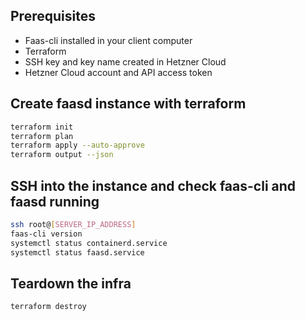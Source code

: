 ## Prerequisites
* Faas-cli installed in your client computer
* Terraform
* SSH key and key name created in Hetzner Cloud
* Hetzner Cloud account and API access token

## Create faasd instance with terraform
```bash
terraform init
terraform plan
terraform apply --auto-approve
terraform output --json
```

## SSH into the instance and check faas-cli and faasd running
```bash
ssh root@[SERVER_IP_ADDRESS]
faas-cli version
systemctl status containerd.service
systemctl status faasd.service
```

## Teardown the infra
```bash
terraform destroy 
```